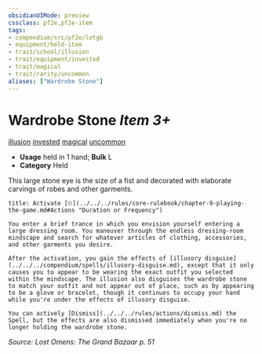 ```yaml
---
obsidianUIMode: preview
cssclass: pf2e,pf2e-item
tags:
- compendium/src/pf2e/lotgb
- equipment/held-item
- trait/school/illusion
- trait/equipment/invested
- trait/magical
- trait/rarity/uncommon
aliases: ["Wardrobe Stone"]
---
```

# Wardrobe Stone *Item 3+*  
[illusion](illusion.md)  [invested](invested.md)  [magical](magical.md)  [uncommon](uncommon.md)  

- **Usage** held in 1 hand; **Bulk** L
- **Category** Held

This large stone eye is the size of a fist and decorated with elaborate carvings of robes and other garments.

```ad-embed-ability
title: Activate [⏲](../../../rules/core-rulebook/chapter-9-playing-the-game.md#Actions "Duration or Frequency")

You enter a brief trance in which you envision yourself entering a large dressing room. You maneuver through the endless dressing-room mindscape and search for whatever articles of clothing, accessories, and other garments you desire.

After the activation, you gain the effects of [illusory disguise](../../../compendium/spells/illusory-disguise.md), except that it only causes you to appear to be wearing the exact outfit you selected within the mindscape. The illusion also disguises the wardrobe stone to match your outfit and not appear out of place, such as by appearing to be a glove or bracelet, though it continues to occupy your hand while you're under the effects of illusory disguise.

You can actively [Dismiss](../../../rules/actions/dismiss.md) the Spell, but the effects are also dismissed immediately when you're no longer holding the wardrobe stone.
```

*Source: Lost Omens: The Grand Bazaar p. 51*
